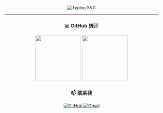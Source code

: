 <div align="center">

<img src="https://readme-typing-svg.demolab.com?font=Fira+Code&pause=1000&width=435&lines=Hellow+Welcome+Let%27s+encode+life" alt="Typing SVG" />

---

### 📊 GitHub 统计
<p>
  <img height="150" src="https://github-readme-stats.vercel.app/api?username=leninist1&show_icons=true&theme=radical&count_private=true&include_all_commits=true" />
  <img height="150" src="https://github-readme-stats.vercel.app/api/top-langs/?username=leninist1&layout=compact&theme=radical" />
</p>

### 📫 联系我
<p>
  <a href="https://github.com/leninist1/leninist1/" target="_blank">
    <img src="https://img.shields.io/badge/GitHub-100000?style=for-the-badge&logo=github&logoColor=white" alt="GitHub"/>
  </a>
  <a href="mailto:282516536@qq.com" target="_blank">
    <img src="https://img.shields.io/badge/Gmail-D14836?style=for-the-badge&logo=gmail&logoColor=white" alt="Gmail"/>
  </a>
</p>

</div>
